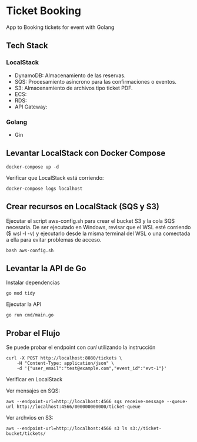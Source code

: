 # Ticket Booking
App to Booking tickets for event with Golang

## Tech Stack

### LocalStack
* DynamoDB: Almacenamiento de las reservas.
* SQS: Procesamiento asíncrono para las confirmaciones o eventos.
* S3: Almacenamiento de archivos tipo ticket PDF.
* ECS:
* RDS:
* API Gateway:

### Golang
* Gin

## Levantar LocalStack con Docker Compose

    docker-compose up -d

Verificar que LocalStack está corriendo:

    docker-compose logs localhost

## Crear recursos en LocalStack (SQS y S3)

Ejecutar el script aws-config.sh para crear el bucket S3 y la cola SQS necesaria. De ser ejecutado en Windows, revisar que el WSL esté corriendo ($ wsl -l -v) y ejecutarlo desde la misma terminal del WSL o una comectada a ella para evitar problemas de acceso.

    bash aws-config.sh

## Levantar la API de Go

Instalar dependencias

    go mod tidy

Ejecutar la API

    go run cmd/main.go

## Probar el Flujo

Se puede probar el endpoint con *curl* utilizando la instrucción

    curl -X POST http://localhost:8080/tickets \
        -H "Content-Type: application/json" \
        -d '{"user_email":"test@example.com","event_id":"evt-1"}'

Verificar en LocalStack

Ver mensajes en SQS:

    aws --endpoint-url=http://localhost:4566 sqs receive-message --queue-url http://localhost:4566/000000000000/ticket-queue

Ver archvios en S3:

    aws --endpoint-url=http://localhost:4566 s3 ls s3://ticket-bucket/tickets/